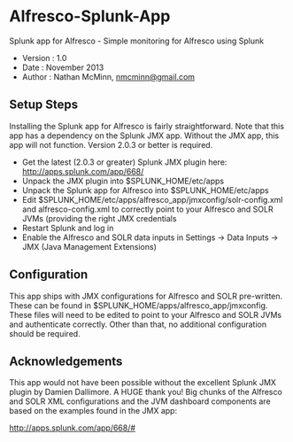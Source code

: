 Alfresco-Splunk-App
===================

Splunk app for Alfresco - Simple monitoring for Alfresco using Splunk

* Version : 1.0
* Date : November 2013
* Author : Nathan McMinn, nmcminn@gmail.com

## Setup Steps

Installing the Splunk app for Alfresco is fairly straightforward.  Note that this app has a dependency
on the Splunk JMX app.  Without the JMX app, this app will not function.  Version 2.0.3 or better is required.

* Get the latest (2.0.3 or greater) Splunk JMX plugin here: http://apps.splunk.com/app/668/
* Unpack the JMX plugin into $SPLUNK_HOME/etc/apps
* Unpack the Splunk app for Alfresco into $SPLUNK_HOME/etc/apps
* Edit $SPLUNK_HOME/etc/apps/alfresco_app/jmxconfig/solr-config.xml and alfresco-config.xml to correctly point to your Alfresco and SOLR JVMs (providing the right JMX credentials
* Restart Splunk and log in
* Enable the Alfresco and SOLR data inputs in Settings -> Data Inputs -> JMX (Java Management Extensions)

## Configuration

This app ships with JMX configurations for Alfresco and SOLR pre-written.  These can be found in $SPLUNK_HOME/apps/alfresco_app/jmxconfig.  These
files will need to be edited to point to your Alfresco and SOLR JVMs and authenticate correctly.  Other than that, no additional configuration should
be required.

## Acknowledgements

This app would not have been possible without the excellent Splunk JMX plugin by Damien Dallimore.  A HUGE thank you!
Big chunks of the Alfresco and SOLR XML configurations and the JVM dashboard components are based on the examples
found in the JMX app:

http://apps.splunk.com/app/668/#
